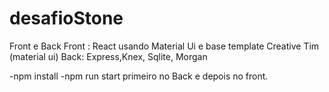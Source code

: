 # desafioStone
Front e Back
Front : React usando Material Ui e base template Creative Tim (material ui)
Back: Express,Knex, Sqlite, Morgan

-npm install 
-npm run start primeiro no Back e depois no front.
